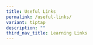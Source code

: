 ```yaml
---
title: Useful Links
permalink: /useful-links/
variant: tiptap
description: ""
third_nav_title: Learning Links
---
```

